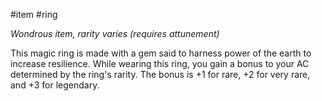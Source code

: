  #item #ring 

*Wondrous item, rarity varies (requires attunement)*

This magic ring is made with a gem said to harness power of the earth to increase resilience. While wearing this ring, you gain a bonus to your AC determined by the ring's rarity. The bonus is +1 for rare, +2 for very rare, and +3 for legendary.
